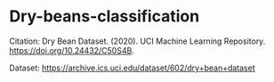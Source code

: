 # Dry-beans-classification

Citation:  Dry Bean Dataset. (2020). UCI Machine Learning Repository. https://doi.org/10.24432/C50S4B.

Dataset: https://archive.ics.uci.edu/dataset/602/dry+bean+dataset
